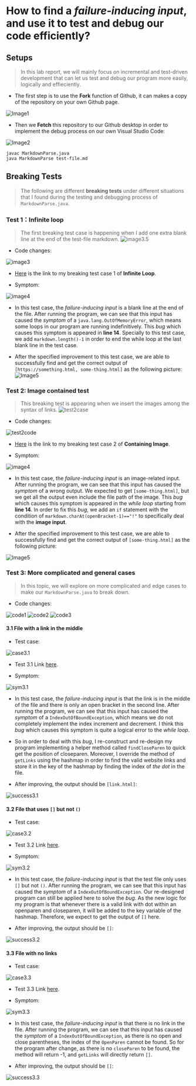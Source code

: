 # How to find a *failure-inducing input*, and use it to test and debug our code efficiently?
## Setups
> In this lab report, we will mainly focus on incremental and test-driven development that can let us test and debug our program more easily, logically and effieciently.


* The first step is to use the **Fork** function of Github, it can makes a copy of the repository on your own Github page.


![Image1](Week4/Fork.jpg)

* Then we **Fetch** this repository to our Github desktop in order to implement the debug process on our own Visual Studio Code:

![Image2](Week4/Fetch.jpg)
```
javac MarkdownParse.java
java MarkdownParse test-file.md
```

## Breaking Tests
> The following are different **breaking tests** under different situations that I found during the testing and debugging process of `MarkdownParse.java`.

### Test 1：Infinite loop
> The first breaking test case is happening when I add one extra blank line at the end of the test-file markdown.
![image3.5](Week4/Test1case.png)


* Code changes:

![image3](Week4/Test1code.png)

* [Here](https://github.com/ericsun153/markdown-parser/blob/main/test-file.md) is the link to my breaking test case 1 of **Infinite Loop**.

* Symptom:

![image4](Week4/Test1symptom.png)

* In this test case, the *failure-inducing input* is a blank line at the end of the file. After running the program, we can see that this input has caused the *symptom* of a `java.lang.OutOfMemoryError`, which means some loops in our program are running indefinitively. 
This *bug* which causes this symptom is appeared in **line 14**. Specially to this test case, we add `markdown.length()-1` in order to end the while loop at the last blank line in the test case.

* After the specified improvement to this test case, we are able to successfully find and get the correct output of `[https://something.html, some-thing.html]` as the following picture:
![Image5](Week4/Test1success.png)

### Test 2: Image contained test
> This breaking test is appearing when we insert the images among the syntax of links.
![test2case](Week4/Test2case.png)


* Code changes:

![test2code](Week4/test2code.png)

* [Here](https://github.com/ericsun153/markdown-parser/blob/main/test3.md) is the link to my breaking test case 2 of **Containing Image**.

* Symptom:

![image4](Week4/test2symp.png)

* In this test case, the *failure-inducing input* is an image-related input. After running the program, we can see that this input has caused the *symptom* of a wrong output. We expected to get `[some-thing.html]`, but we get all the output even include the file path of the image. This *bug* which causes this symptom is appeared in the *while loop* starting from **line 14**. In order to fix this *bug*, we add an `if` statement with the condition of `markdown.charAt(openBracket-1)=="!"` to specifically deal with the **image input**.

* After the specified improvement to this test case, we are able to successfully find and get the correct output of `[some-thing.html]` as the following picture:

![Image5](Week4/test2success.png)

### Test 3: More complicated and general cases
> In this topic, we will explore on more complicated and edge cases to make our `MarkdownParse.java` to break down.

* Code changes:

![code1](Week4/3code1.png)
![code2](Week4/3code2.png)
![code3](Week4/3code3.png)

#### 3.1 File with a link in the middle
* Test case:

![case3.1](Week4/3.1case.png)

* Test 3.1 Link [here](https://github.com/ericsun153/markdown-parser/blob/main/test8.md).

* Symptom:

![sym3.1](Week4/3.1sympt.png)

* In this test case, the *failure-inducing input* is that the link is in the middle of the file and there is only an open bracket in the second line. After running the program, we can see that this input has caused the *symptom* of a `IndexOutOfBoundException`, which means we do not completely implement the index increment and decrement. I think this *bug* which causes this symptom is quite a logical error to the *while loop*.

* So in order to deal with this *bug*, I re-construct and re-design my program implementing a helper method called `findCloseParen` to quick get the position of closeparen. Moreover, I override the method of `getLinks` using the hashmap in order to find the valid website links and store it in the key of the hashmap by finding the index of *the dot* in the file.

* After improving, the output should be `[link.html]`:

![success3.1](Week4/3.1success.png)

#### 3.2 File that uses `[]` but not `()`
* Test case:

![case3.2](Week4/3.2case.png)

* Test 3.2 Link [here](https://github.com/ericsun153/markdown-parser/blob/main/test5.md).

* Symptom:

![sym3.2](Week4/3.2sympt.png)

* In this test case, the *failure-inducing input* is that the test file only uses `[]` but not `()`. After running the program, we can see that this input has caused the *symptom* of a `IndexOutOfBoundException`.
Our re-designed program can still be applied here to solve the *bug*. As the new logic for my program is that whenever there is a valid link with dot within an openparen and closeparen, it will be added to the key variable of the hashmap. Therefore, we expect to get the output of `[]` here.

* After improving, the output should be `[]`:

![success3.2](Week4/3.2success.png)

#### 3.3 File with no links
* Test case:

![case3.3](Week4/3.3case.png)

* Test 3.3 Link [here](https://github.com/ericsun153/markdown-parser/blob/main/test4.md).

* Symptom:

![sym3.3](Week4/3.3sympt.png)

* In this test case, the *failure-inducing input* is that there is no link in the file. After running the program, we can see that this input has caused the *symptom* of a `IndexOutOfBoundException`, as there is no open and close parentheses, the index of the `OpenParen` cannot be found. So for the program after change, as there is no `closeParen` to be found, the method will return -1, and `getLinks` will directly return `[]`.

* After improving, the output should be `[]`:

![success3.3](Week4/3.3success.png)
